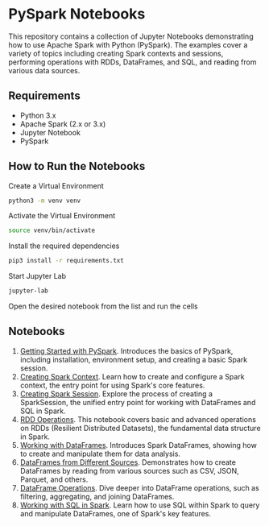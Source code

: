 # PySpark Notebooks
This repository contains a collection of Jupyter Notebooks demonstrating how to use Apache Spark with Python (PySpark). The examples cover a variety of topics including creating Spark contexts and sessions, performing operations with RDDs, DataFrames, and SQL, and reading from various data sources.

## Requirements
* Python 3.x  
* Apache Spark (2.x or 3.x)  
* Jupyter Notebook   
* PySpark  

## How to Run the Notebooks
Create a Virtual Environment
```bash
python3 -m venv venv
```
Activate the Virtual Environment
```bash
source venv/bin/activate
```
Install the required dependencies  
```bash 
pip3 install -r requirements.txt
```
Start Jupyter Lab  
```bash 
jupyter-lab
```
Open the desired notebook from the list and run the cells

## Notebooks
1. [Getting Started with PySpark](https://github.com/martishin/pyspark-examples/blob/main/01_pyspark_get_started.ipynb).
   Introduces the basics of PySpark, including installation, environment setup, and creating a basic Spark session.
2. [Creating Spark Context](https://github.com/martishin/pyspark-examples/blob/main/02_create_spark_context.ipynb).
   Learn how to create and configure a Spark context, the entry point for using Spark's core features.
3. [Creating Spark Session](https://github.com/martishin/pyspark-examples/blob/main/03_create_spark_session.ipynb). Explore the process of creating a SparkSession, the unified entry point for working with DataFrames and SQL in Spark.
4. [RDD Operations](https://github.com/martishin/pyspark-examples/blob/main/04_rdd_operations.ipynb). This notebook covers basic and advanced operations on RDDs (Resilient Distributed Datasets), the fundamental data structure in Spark.
5. [Working with DataFrames](https://github.com/martishin/pyspark-examples/blob/main/05_data_frames_get_started.ipynb). Introduces Spark DataFrames, showing how to create and manipulate them for data analysis.
6. [DataFrames from Different Sources](https://github.com/martishin/pyspark-examples/blob/main/06_data_frames_from_different_sources.ipynb). Demonstrates how to create DataFrames by reading from various sources such as CSV, JSON, Parquet, and others.
7. [DataFrame Operations](https://github.com/martishin/pyspark-examples/blob/main/07_data_frames_operations.ipynb). Dive deeper into DataFrame operations, such as filtering, aggregating, and joining DataFrames.
8. [Working with SQL in Spark](https://github.com/martishin/pyspark-examples/blob/main/08_data_frames_sql.ipynb). Learn how to use SQL within Spark to query and manipulate DataFrames, one of Spark's key features.
